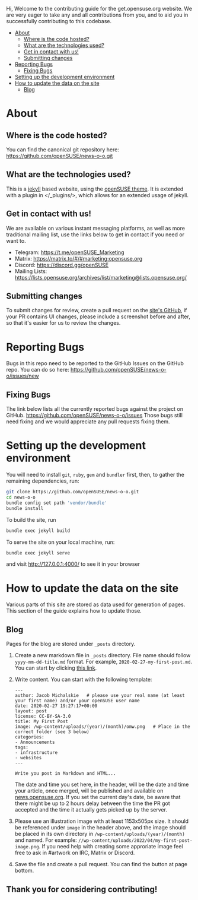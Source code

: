 Hi,
Welcome to the contributing guide for the get.opensuse.org website. We are very eager to take any and all contributions from you, and to aid you in successfully contributing to this codebase.

* [About](#about)
  * [Where is the code hosted?](#where-is-the-code-hosted)
  * [What are the technologies used?](#what-are-the-technologies-used)
  * [Get in contact with us!](#get-in-contact-with-us)
  * [Submitting changes](#submitting-changes)
* [Reporting Bugs](#reporting-bugs)
  * [Fixing Bugs](#fixing-bugs)
* [Setting up the development environment](#setting-up-the-development-environment)
* [How to update the data on the site](#how-to-update-the-data-on-the-site)
  * [Blog](#blog)

# About

## Where is the code hosted?
You can find the canonical git repository here: <https://github.com/openSUSE/news-o-o.git>

## What are the technologies used?
This is a [jekyll](https://jekyllrb.com/) based website, using the [openSUSE theme](https://github.com/openSUSE/jekyll-theme/). It is extended with a plugin in </_plugins/>, which allows for an extended usage of jekyll.

## Get in contact with us!
We are available on various instant messaging platforms, as well as more traditional mailing list, use the links below to get in contact if you need or want to.

* Telegram: <https://t.me/openSUSE_Marketing>
* Matrix: <https://matrix.to/#/#marketing:opensuse.org>
* Discord: <https://discord.gg/openSUSE>
* Mailing Lists: <https://lists.opensuse.org/archives/list/marketing@lists.opensuse.org/>

## Submitting changes
To submit changes for review, create a pull request on the [site's GitHub](https://github.com/openSUSE/news-o-o/), if your PR contains UI changes, please include a screenshot before and after, so that it's easier for us to review the changes.

# Reporting Bugs
Bugs in this repo need to be reported to the GitHub Issues on the GitHub repo.
You can do so here: https://github.com/openSUSE/news-o-o/issues/new

## Fixing Bugs
The link below lists all the currently reported bugs against the project on GitHub.
https://github.com/openSUSE/news-o-o/issues
Those bugs still need fixing and we would appreciate any pull requests fixing them.

# Setting up the development environment
You will need to install `git`, `ruby`, `gem` and `bundler` first, then, to gather the remaining dependencies, run:

```sh
git clone https://github.com/openSUSE/news-o-o.git
cd news-o-o
bundle config set path 'vendor/bundle'
bundle install
```

To build the site, run
```sh
bundle exec jekyll build
```

To serve the site on your local machine, run:
```sh
bundle exec jekyll serve
```
and visit <http://127.0.0.1:4000/> to see it in your browser

# How to update the data on the site
Various parts of this site are stored as data used for generation of pages. This section of the guide explains how to update those.

## Blog
Pages for the blog are stored under `_posts` directory.

1. Create a new markdown file in `_posts` directory. File name should follow `yyyy-mm-dd-title.md` format. For example, `2020-02-27-my-first-post.md`. You can start by clicking [this link](https://github.com/openSUSE/news-o-o/new/master/?filename=_posts/2020-02-27-my-first-post.md).
        
2. Write content. You can start with the following template:
    ```
    ---
    author: Jacob Michalskie   # please use your real name (at least your first name) and/or your openSUSE user name
    date: 2020-02-27 19:27:17+00:00
    layout: post
    license: CC-BY-SA-3.0
    title: My First Post
    image: /wp-content/uploads/(year)/(month)/omw.png   # Place in the correct folder (see 3 below)
    categories:
    - Announcements
    tags:
    - infrastructure
    - websites
    ---

    Write you post in Markdown and HTML...

    ```
    The date and time you set here, in the header, will be the date and time your article, once merged, will be published and available on [news.opensuse.org](https://news.opensuse.org). If you set the current day's date, be aware that there might be up to 2 hours delay between the time the PR got accepted and the time it actually gets picked up by the server.

3. Please use an illustration image with at least 1153x505px size. It should be referenced under `image` in the header above, and the image should be placed in its own directory in `/wp-content/uploads/(year)/(month)` and named. For example: `//wp-content/uploads/2022/04/my-first-post-image.png`. If you need help with creating some approriate image feel free to ask in #artwork on IRC, Matrix or Discord.

4. Save the file and create a pull request. You can find the button at page bottom. 


## Thank you for considering contributing!
